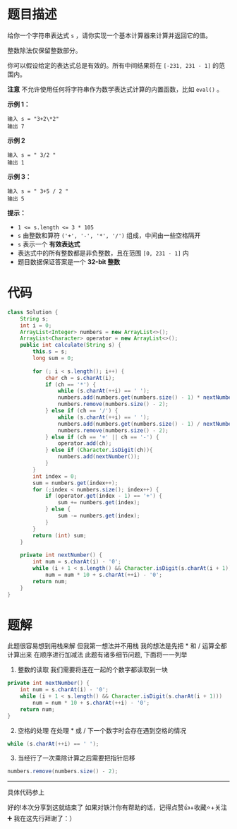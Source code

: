 # 题目描述
给你一个字符串表达式 `s` ，请你实现一个基本计算器来计算并返回它的值。

整数除法仅保留整数部分。

你可以假设给定的表达式总是有效的。所有中间结果将在 `[-231, 231 - 1]` 的范围内。

**注意** 不允许使用任何将字符串作为数学表达式计算的内置函数，比如 `eval()` 。

**示例 1：**

```
输入 s = "3+2\*2"
输出 7
```

**示例 2** 

```
输入 s = " 3/2 "
输出 1
```

**示例 3：**

```
输入 s = " 3+5 / 2 "
输出 5
```

**提示：**

- `1 <= s.length <= 3 * 105`
- `s` 由整数和算符 `('+', '-', '*', '/')` 组成，中间由一些空格隔开
- `s` 表示一个 **有效表达式**
- 表达式中的所有整数都是非负整数，且在范围 `[0, 231 - 1]` 内
- 题目数据保证答案是一个 **32-bit 整数**

# 代码
```java
class Solution {  
    String s;  
    int i = 0;  
    ArrayList<Integer> numbers = new ArrayList<>();  
    ArrayList<Character> operator = new ArrayList<>();  
    public int calculate(String s) {  
        this.s = s;  
        long sum = 0;  
  
        for (; i < s.length(); i++) {  
            char ch = s.charAt(i);  
            if (ch == '*') {  
                while (s.charAt(++i) == ' ');  
                numbers.add(numbers.get(numbers.size() - 1) * nextNumber());  
                numbers.remove(numbers.size() - 2);  
            } else if (ch == '/') {  
                while (s.charAt(++i) == ' ');  
                numbers.add(numbers.get(numbers.size() - 1) / nextNumber());  
                numbers.remove(numbers.size() - 2);  
            } else if (ch == '+' || ch == '-') {  
                operator.add(ch);  
            } else if (Character.isDigit(ch)){  
                numbers.add(nextNumber());  
            }  
        }  
        int index = 0;  
        sum = numbers.get(index++);  
        for (;index < numbers.size(); index++) {  
            if (operator.get(index - 1) == '+') {  
                sum += numbers.get(index);  
            } else {  
                sum -= numbers.get(index);  
            }  
        }  
        return (int) sum;  
    }  
  
    private int nextNumber() {  
        int num = s.charAt(i) - '0';  
        while (i + 1 < s.length() && Character.isDigit(s.charAt(i + 1)))  
            num = num * 10 + s.charAt(++i) - '0';  
        return num;  
    }  
}
```

# 题解
此题很容易想到用栈来解 但我第一想法并不用栈
我的想法是先把 \* 和 / 运算全都计算出来
在顺序进行加减法
此题有诸多细节问题, 下面将一一列举
1. 整数的读取
	 我们需要将连在一起的个数字都读取到一块
```java
private int nextNumber() {  
	int num = s.charAt(i) - '0';  
	while (i + 1 < s.length() && Character.isDigit(s.charAt(i + 1)))  
		num = num * 10 + s.charAt(++i) - '0';  
	return num;  
}
```
	
2. 空格的处理
	在处理 \* 或 / 下一个数字时会存在遇到空格的情况
```java
while (s.charAt(++i) == ' ');  
```
 3. 当经行了一次乘除计算之后需要把指针后移
 ```java
 numbers.remove(numbers.size() - 2); 
```

---

具体代码参上

好的!本次分享到这就结束了
如果对铁汁你有帮助的话，记得点赞👍+收藏⭐️+关注➕
我在这先行拜谢了：）